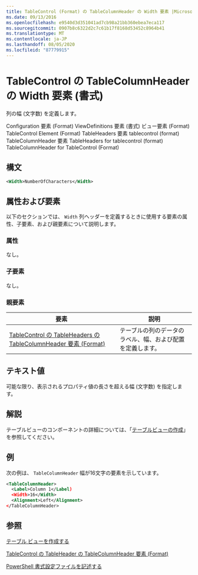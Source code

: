 ```yaml
---
title: TableControl (Format) の TableColumnHeader の Width 要素 |Microsoft Docs
ms.date: 09/13/2016
ms.openlocfilehash: e9540d3d351041ad7cb98a21bb360ebea7eca117
ms.sourcegitcommit: 0907b8c6322d2c7c61b17f8168d53452c8964b41
ms.translationtype: MT
ms.contentlocale: ja-JP
ms.lasthandoff: 08/05/2020
ms.locfileid: "87779915"
---
```

# <a name="width-element-for-tablecolumnheader-for-tablecontrol-format"></a>TableControl の TableColumnHeader の Width 要素 (書式)

列の幅 (文字数) を定義します。

Configuration 要素 (Format) ViewDefinitions 要素 (書式) ビュー要素 (Format) TableControl Element (Format) TableHeaders 要素 tablecontrol (format) TableColumnHeader 要素 TableHeaders for tablecontrol (format) TableColumnHeader for TableControl (Format)

## <a name="syntax"></a>構文

```xml
<Width>NumberOfCharacters</Width>
```

## <a name="attributes-and-elements"></a>属性および要素

以下のセクションでは、 `Width` 列ヘッダーを定義するときに使用する要素の属性、子要素、および親要素について説明します。

### <a name="attributes"></a>属性

なし。

### <a name="child-elements"></a>子要素

なし。

### <a name="parent-elements"></a>親要素

|要素|説明|
|-------------|-----------------|
|[TableControl の TableHeaders の TableColumnHeader 要素 (Format)](./tablecolumnheader-element-format.md)|テーブルの列のデータのラベル、幅、および配置を定義します。|

## <a name="text-value"></a>テキスト値

可能な限り、表示されるプロパティ値の長さを超える幅 (文字数) を指定します。

## <a name="remarks"></a>解説

テーブルビューのコンポーネントの詳細については、「[テーブルビューの作成](./creating-a-table-view.md)」を参照してください。

## <a name="example"></a>例

次の例は、 `TableColumnHeader` 幅が16文字の要素を示しています。

```xml
<TableColumnHeader>
  <Label>Column 1</Label)
  <Width>16</Width>
  <Alignment>Left</Alignment>
</TableColumnHeader>
```

## <a name="see-also"></a>参照

[テーブル ビューを作成する](./creating-a-table-view.md)

[TableControl の TableHeader の TableColumnHeader 要素 (Format)](./tablecolumnheader-element-format.md)

[PowerShell 書式設定ファイルを記述する](./writing-a-powershell-formatting-file.md)
